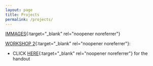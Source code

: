 ```yaml
---
layout: page
title: Projects
permalink: /projects/
---
```



[IMMAGES](https://immages.hypotheses.org/){:target="_blank" rel="noopener noreferrer"}

[WORKSHOP 2](https://immages.hypotheses.org/1013){:target="_blank" rel="noopener noreferrer"}:

- CLICK [HERE](assets/presentations/find_predicates.pdf){:target="_blank" rel="noopener noreferrer"} for the handout 


